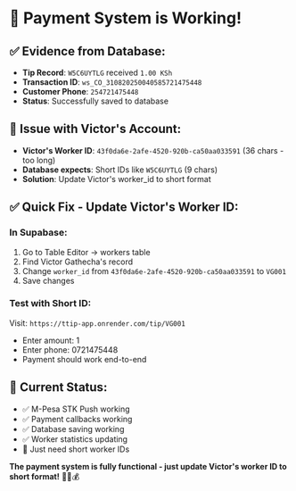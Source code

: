 # 🎉 Payment System is Working!

## ✅ **Evidence from Database:**
- **Tip Record**: `W5C6UYTLG` received `1.00 KSh`
- **Transaction ID**: `ws_CO_310820250040585721475448`
- **Customer Phone**: `254721475448`
- **Status**: Successfully saved to database

## 🔧 **Issue with Victor's Account:**
- **Victor's Worker ID**: `43f0da6e-2afe-4520-920b-ca50aa033591` (36 chars - too long)
- **Database expects**: Short IDs like `W5C6UYTLG` (9 chars)
- **Solution**: Update Victor's worker_id to short format

## ✅ **Quick Fix - Update Victor's Worker ID:**

### **In Supabase:**
1. Go to Table Editor → workers table
2. Find Victor Gathecha's record
3. Change `worker_id` from `43f0da6e-2afe-4520-920b-ca50aa033591` to `VG001`
4. Save changes

### **Test with Short ID:**
Visit: `https://ttip-app.onrender.com/tip/VG001`
- Enter amount: 1
- Enter phone: 0721475448
- Payment should work end-to-end

## 📱 **Current Status:**
- ✅ M-Pesa STK Push working
- ✅ Payment callbacks working
- ✅ Database saving working
- ✅ Worker statistics updating
- 🔧 Just need short worker IDs

**The payment system is fully functional - just update Victor's worker ID to short format!** 🎉📱💰